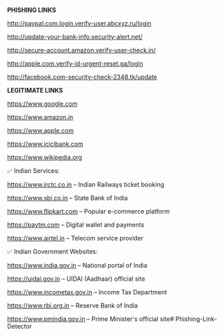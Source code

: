 **PHISHING LINKS** 

http://paypal.com.login.verify-user.abcxyz.ru/login

http://update-your-bank-info.security-alert.net/

http://secure-account.amazon.verify-user-check.in/

http://apple.com.verify-id-urgent-reset.ga/login

http://facebook.com-security-check-2348.tk/update

**LEGITIMATE LINKS**

https://www.google.com

https://www.amazon.in

https://www.apple.com

https://www.icicibank.com

https://www.wikipedia.org

✅ Indian Services:

https://www.irctc.co.in – Indian Railways ticket booking

https://www.sbi.co.in – State Bank of India

https://www.flipkart.com – Popular e-commerce platform

https://paytm.com – Digital wallet and payments

https://www.airtel.in – Telecom service provider

✅ Indian Government Websites:

https://www.india.gov.in – National portal of India

https://uidai.gov.in – UIDAI (Aadhaar) official site

https://www.incometax.gov.in – Income Tax Department

https://www.rbi.org.in – Reserve Bank of India

https://www.pmindia.gov.in – Prime Minister's official site# Phishing-Link-Detector
